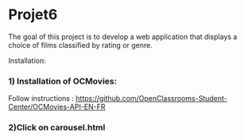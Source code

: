 # Projet6

The goal of this project is to develop a web application that displays a choice of films classified by rating or genre.

Installation:

### 1) Installation of OCMovies:
Follow instructions : https://github.com/OpenClassrooms-Student-Center/OCMovies-API-EN-FR

### 2)Click on carousel.html
